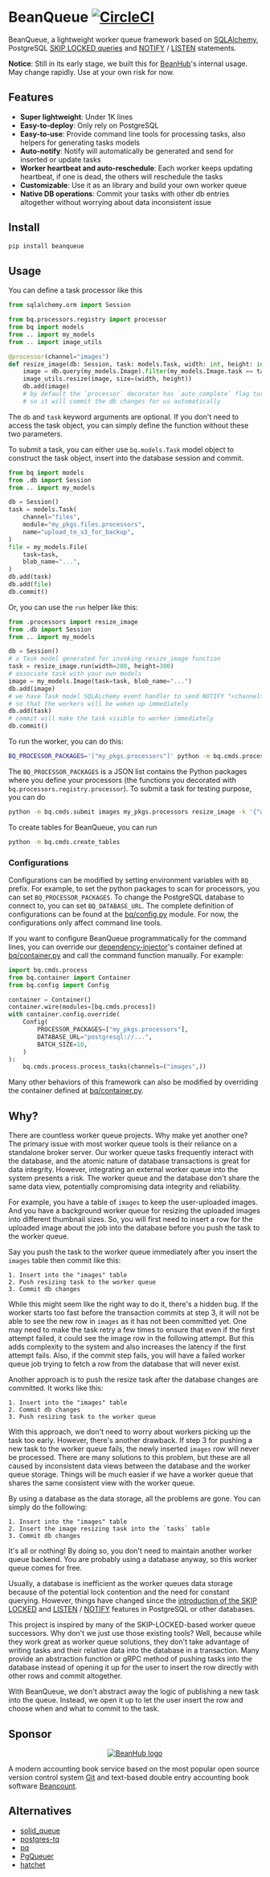 # BeanQueue  [![CircleCI](https://dl.circleci.com/status-badge/img/gh/LaunchPlatform/bq/tree/master.svg?style=svg)](https://dl.circleci.com/status-badge/redirect/gh/LaunchPlatform/beanhub-extract/tree/master)
BeanQueue, a lightweight worker queue framework based on [SQLAlchemy](https://www.sqlalchemy.org/), PostgreSQL [SKIP LOCKED queries](https://www.2ndquadrant.com/en/blog/what-is-select-skip-locked-for-in-postgresql-9-5/) and [NOTIFY](https://www.postgresql.org/docs/current/sql-notify.html) / [LISTEN](https://www.postgresql.org/docs/current/sql-listen.html) statements.

**Notice**: Still in its early stage, we built this for [BeanHub](https://beanhub.io)'s internal usage. May change rapidly. Use at your own risk for now.

## Features

- **Super lightweight**: Under 1K lines
- **Easy-to-deploy**: Only rely on PostgreSQL
- **Easy-to-use**: Provide command line tools for processing tasks, also helpers for generating tasks models
- **Auto-notify**: Notify will automatically be generated and send for inserted or update tasks
- **Worker heartbeat and auto-reschedule**: Each worker keeps updating heartbeat, if one is dead, the others will reschedule the tasks
- **Customizable**: Use it as an library and build your own worker queue
- **Native DB operations**: Commit your tasks with other db entries altogether without worrying about data inconsistent issue

## Install

```bash
pip install beanqueue
```

## Usage

You can define a task processor like this

```python
from sqlalchemy.orm import Session

from bq.processors.registry import processor
from bq import models
from .. import my_models
from .. import image_utils

@processor(channel="images")
def resize_image(db: Session, task: models.Task, width: int, height: int):
    image = db.query(my_models.Image).filter(my_models.Image.task == task).one()
    image_utils.resize(image, size=(width, height))
    db.add(image)
    # by default the `processor` decorator has `auto_complete` flag turns on,
    # so it will commit the db changes for us automatically
```

The `db` and `task` keyword arguments are optional.
If you don't need to access the task object, you can simply define the function without these two parameters.

To submit a task, you can either use `bq.models.Task` model object to construct the task object, insert into the
database session and commit.

```python
from bq import models
from .db import Session
from .. import my_models

db = Session()
task = models.Task(
    channel="files",
    module="my_pkgs.files.processors",
    name="upload_to_s3_for_backup",
)
file = my_models.File(
    task=task,
    blob_name="...",
)
db.add(task)
db.add(file)
db.commit()
```

Or, you can use the `run` helper like this:

```python
from .processors import resize_image
from .db import Session
from .. import my_models

db = Session()
# a Task model generated for invoking resize_image function
task = resize_image.run(width=200, height=300)
# associate task with your own models
image = my_models.Image(task=task, blob_name="...")
db.add(image)
# we have Task model SQLALchemy event handler to send NOTIFY "<channel>" statement for you,
# so that the workers will be woken up immediately
db.add(task)
# commit will make the task visible to worker immediately
db.commit()
```

To run the worker, you can do this:

```bash
BQ_PROCESSOR_PACKAGES='["my_pkgs.processors"]' python -m bq.cmds.process images
```

The `BQ_PROCESSOR_PACKAGES` is a JSON list contains the Python packages where you define your processors (the functions you decorated with `bq.processors.registry.processor`).
To submit a task for testing purpose, you can do

```bash
python -m bq.cmds.submit images my_pkgs.processors resize_image -k '{"width": 200, "height": 300}'
```

To create tables for BeanQueue, you can run

```bash
python -m bq.cmds.create_tables
```

### Configurations

Configurations can be modified by setting environment variables with `BQ_` prefix.
For example, to set the python packages to scan for processors, you can set `BQ_PROCESSOR_PACKAGES`.
To change the PostgreSQL database to connect to, you can set `BQ_DATABASE_URL`.
The complete definition of configurations can be found at the [bq/config.py](bq/config.py) module.
For now, the configurations only affect command line tools.

If you want to configure BeanQueue programmatically for the command lines, you can override our [dependency-injector](https://python-dependency-injector.ets-labs.org/)'s container defined at [bq/container.py](bq/container.py) and call the command function manually.
For example:

```python
import bq.cmds.process
from bq.container import Container
from bq.config import Config

container = Container()
container.wire(modules=[bq.cmds.process])
with container.config.override(
    Config(
        PROCESSOR_PACKAGES=["my_pkgs.processors"],
        DATABASE_URL="postgresql://...",
        BATCH_SIZE=10,
    )
):
    bq.cmds.process.process_tasks(channels=("images",))
```

Many other behaviors of this framework can also be modified by overriding the container defined at [bq/container.py](bq/container.py).

## Why?

There are countless worker queue projects. Why make yet another one?
The primary issue with most worker queue tools is their reliance on a standalone broker server.
Our worker queue tasks frequently interact with the database, and the atomic nature of database transactions is great for data integrity.
However, integrating an external worker queue into the system presents a risk.
The worker queue and the database don't share the same data view, potentially compromising data integrity and reliability.

For example, you have a table of `images` to keep the user-uploaded images.
And you have a background worker queue for resizing the uploaded images into different thumbnail sizes.
So, you will first need to insert a row for the uploaded image about the job into the database before you push the task to the worker queue.

Say you push the task to the worker queue immediately after you insert the `images` table then commit like this:

```
1. Insert into the "images" table
2. Push resizing task to the worker queue
3. Commit db changes
```

While this might seem like the right way to do it, there's a hidden bug.
If the worker starts too fast before the transaction commits at step 3, it will not be able to see the new row in `images` as it has not been committed yet.
One may need to make the task retry a few times to ensure that even if the first attempt failed, it could see the image row in the following attempt.
But this adds complexity to the system and also increases the latency if the first attempt fails.
Also, if the commit step fails, you will have a failed worker queue job trying to fetch a row from the database that will never exist.

Another approach is to push the resize task after the database changes are committed. It works like this:

```
1. Insert into the "images" table
2. Commit db changes
3. Push resizing task to the worker queue
```

With this approach, we don't need to worry about workers picking up the task too early.
However, there's another drawback.
If step 3 for pushing a new task to the worker queue fails, the newly inserted `images` row will never be processed.
There are many solutions to this problem, but these are all caused by inconsistent data views between the database and the worker queue storage.
Things will be much easier if we have a worker queue that shares the same consistent view with the worker queue.

By using a database as the data storage, all the problems are gone.
You can simply do the following:

```
1. Insert into the "images" table
2. Insert the image resizing task into the `tasks` table
3. Commit db changes
```

It's all or nothing!
By doing so, you don't need to maintain another worker queue backend.
You are probably using a database anyway, so this worker queue comes for free.

Usually, a database is inefficient as the worker queues data storage because of the potential lock contention and the need for constant querying.
However, things have changed since the [introduction of the SKIP LOCKED](https://www.2ndquadrant.com/en/blog/what-is-select-skip-locked-for-in-postgresql-9-5/) and [LISTEN](https://www.postgresql.org/docs/current/sql-listen.html) / [NOTIFY](https://www.postgresql.org/docs/current/sql-notify.html) features in PostgreSQL or other databases.

This project is inspired by many of the SKIP-LOCKED-based worker queue successors.
Why don't we just use those existing tools?
Well, because while they work great as worker queue solutions, they don't take advantage of writing tasks and their relative data into the database in a transaction.
Many provide an abstraction function or gRPC method of pushing tasks into the database instead of opening it up for the user to insert the row directly with other rows and commit altogether.

With BeanQueue, we don't abstract away the logic of publishing a new task into the queue.
Instead, we open it up to let the user insert the row and choose when and what to commit to the task.

## Sponsor

<p align="center">
  <a href="https://beanhub.io"><img src="https://github.com/LaunchPlatform/bq/raw/master/assets/beanhub.svg?raw=true" alt="BeanHub logo" /></a>
</p>

A modern accounting book service based on the most popular open source version control system [Git](https://git-scm.com/) and text-based double entry accounting book software [Beancount](https://beancount.github.io/docs/index.html).

## Alternatives

- [solid_queue](https://github.com/rails/solid_queue)
- [postgres-tq](https://github.com/flix-tech/postgres-tq)
- [pq](https://github.com/malthe/pq/)
- [PgQueuer](https://github.com/janbjorge/PgQueuer)
- [hatchet](https://github.com/hatchet-dev/hatchet)
